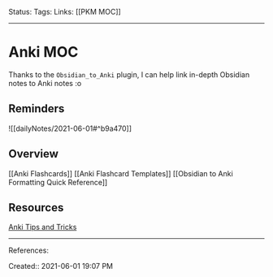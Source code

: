 Status:
Tags: 
Links: [[PKM MOC]]
___
# Anki MOC
Thanks to the `Obsidian_to_Anki` plugin, I can help link in-depth Obsidian notes to Anki notes :o
## Reminders
![[dailyNotes/2021-06-01#^b9a470]]
## Overview
[[Anki Flashcards]]
[[Anki Flashcard Templates]]
[[Obsidian to Anki Formatting Quick Reference]]
## Resources
[Anki Tips and Tricks](https://senrigan.io/blog/everything-i-know-strategies-tips-and-tricks-for-spaced-repetition-anki/)
___
References:

Created:: 2021-06-01 19:07 PM